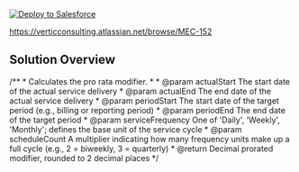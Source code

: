 <a href="https://githubsfdeploy.herokuapp.com">
  <img alt="Deploy to Salesforce"
       src="https://raw.githubusercontent.com/afawcett/githubsfdeploy/master/deploy.png">
</a>

https://verticconsulting.atlassian.net/browse/MEC-152

## Solution Overview

 /**
     * Calculates the pro rata modifier.
     *
     * @param actualStart      The start date of the actual service delivery
     * @param actualEnd        The end date of the actual service delivery
     * @param periodStart      The start date of the target period (e.g., billing or reporting period)
     * @param periodEnd        The end date of the target period
     * @param serviceFrequency One of 'Daily', 'Weekly', 'Monthly'; defines the base unit of the service cycle
     * @param scheduleCount    A multiplier indicating how many frequency units make up a full cycle (e.g., 2 = biweekly, 3 = quarterly)
     * @return Decimal prorated modifier, rounded to 2 decimal places
*/
